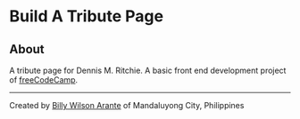 # Build A Tribute Page

## About

A tribute page for Dennis M. Ritchie. A basic front end development project of [freeCodeCamp](https://www.freecodecamp.com).

---
Created by [Billy Wilson Arante](https://arante.github.io/) of Mandaluyong City, Philippines
